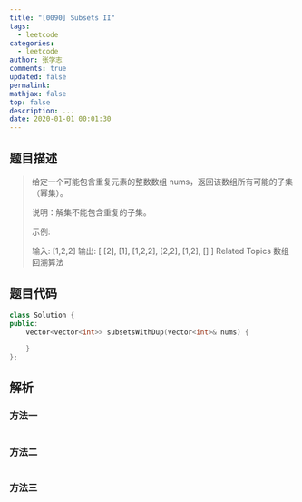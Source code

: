 ```yaml
---
title: "[0090] Subsets II"
tags:
  - leetcode
categories:
  - leetcode
author: 张学志
comments: true
updated: false
permalink:
mathjax: false
top: false
description: ...
date: 2020-01-01 00:01:30
---
```


## 题目描述

> 给定一个可能包含重复元素的整数数组 nums，返回该数组所有可能的子集（幂集）。 
> 
> 说明：解集不能包含重复的子集。 
> 
> 示例: 
> 
> 输入: [1,2,2]
> 输出:
> [
> [2],
> [1],
> [1,2,2],
> [2,2],
> [1,2],
> []
> ] 
> Related Topics 数组 回溯算法

## 题目代码

```cpp
class Solution {
public:
    vector<vector<int>> subsetsWithDup(vector<int>& nums) {
        
    }
};
```

## 解析

### 方法一

```cpp

```

### 方法二

```cpp

```

### 方法三

```cpp

```


